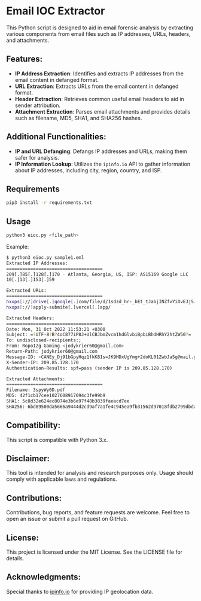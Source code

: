 # Email IOC Extractor
This Python script is designed to aid in email forensic analysis by extracting various components from email files such as IP addresses, URLs, headers, and attachments.

## Features:
- **IP Address Extraction**: Identifies and extracts IP addresses from the email content in defanged format.
- **URL Extraction**: Extracts URLs from the email content in defanged format.
- **Header Extraction**: Retrieves common useful email headers to aid in sender attribution.
- **Attachment Extraction**: Parses email attachments and provides details such as filename, MD5, SHA1, and SHA256 hashes.

## Additional Functionalities:
- **IP and URL Defanging**: Defangs IP addresses and URLs, making them safer for analysis.
- **IP Information Lookup**: Utilizes the `ipinfo.io` API to gather information about IP addresses, including city, region, country, and ISP.

## Requirements

```bash
pip3 install -r requirements.txt
```

## Usage
```bash
python3 eioc.py <file_path>
```

Example:
```bash
$ python3 eioc.py sample1.eml 
Extracted IP Addresses:
====================================
209[.]85[.]128[.]170 - Atlanta, Georgia, US, ISP: AS15169 Google LLC
10[.]13[.]153[.]59

Extracted URLs:
====================================
hxxps[://]drive[.]google[.]com/file/d/1sdzd_hr-_bEt_tJabjINZfvYiOvEJjSJ
hxxps[://]apply-submite[.]vercel[.]app/

Extracted Headers:
====================================
Date: Mon, 31 Oct 2022 11:53:21 +0300
Subject: =?UTF-8?B?4oC877iP8J+UlCBJbmZvcm1hdGlvbiBpbiBhdHRhY2htZW50?=
To: undisclosed-recipients:;
From: Ropo12g Gaming <jodykrier60@gmail.com>
Return-Path: jodykrier60@gmail.com
Message-ID: <CANEy_Dj91bGpyHqz1fkK81s=JK9HDxUgYmg+2doKL01ZwbJaSg@mail.gmail.com>
X-Sender-IP: 209.85.128.170
Authentication-Results: spf=pass (sender IP is 209.85.128.170)

Extracted Attachments:
====================================
Filename: 3spyWy0D.pdf
MD5: 42f1cb17cee1027608917094c3fe99b9
SHA1: 5c8d32e624ec8074e3b6e97f48b3839faeacd7ee
SHA256: 6bd89500da5666a9444d2cd9af7a1fe4c945ea9fb31562d97018fdb2799dbda3
```

## Compatibility:
This script is compatible with Python 3.x.

## Disclaimer:
This tool is intended for analysis and research purposes only. Usage should comply with applicable laws and regulations.

## Contributions:
Contributions, bug reports, and feature requests are welcome. Feel free to open an issue or submit a pull request on GitHub.

## License:
This project is licensed under the MIT License. See the LICENSE file for details.

## Acknowledgments:
Special thanks to [ipinfo.io](https://ipinfo.io) for providing IP geolocation data.
